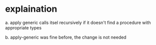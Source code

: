 # explaination

a. apply generic calls itsel recursively if it doesn't find a procedure with
   appropriate types

b. apply-generic was fine before, the change is not needed
